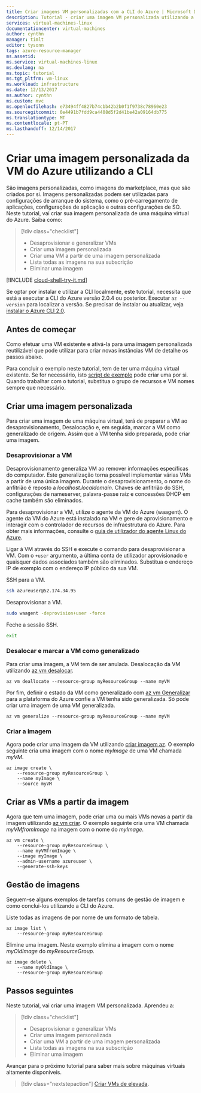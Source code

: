 ```yaml
---
title: Criar imagens VM personalizadas com a CLI do Azure | Microsoft Docs
description: Tutorial - criar uma imagem VM personalizada utilizando a CLI do Azure.
services: virtual-machines-linux
documentationcenter: virtual-machines
author: cynthn
manager: timlt
editor: tysonn
tags: azure-resource-manager
ms.assetid: 
ms.service: virtual-machines-linux
ms.devlang: na
ms.topic: tutorial
ms.tgt_pltfrm: vm-linux
ms.workload: infrastructure
ms.date: 12/13/2017
ms.author: cynthn
ms.custom: mvc
ms.openlocfilehash: e73494ff4827b74cbb42b2b0f1f9738c78960e23
ms.sourcegitcommit: 0e4491b7fdd9ca4408d5f2d41be42a09164db775
ms.translationtype: MT
ms.contentlocale: pt-PT
ms.lasthandoff: 12/14/2017
---
```

# <a name="create-a-custom-image-of-an-azure-vm-using-the-cli"></a>Criar uma imagem personalizada da VM do Azure utilizando a CLI

São imagens personalizadas, como imagens do marketplace, mas que são criados por si. Imagens personalizadas podem ser utilizadas para configurações de arranque do sistema, como o pré-carregamento de aplicações, configurações de aplicação e outras configurações de SO. Neste tutorial, vai criar sua imagem personalizada de uma máquina virtual do Azure. Saiba como:

> [!div class="checklist"]
> * Desaprovisionar e generalizar VMs
> * Criar uma imagem personalizada
> * Criar uma VM a partir de uma imagem personalizada
> * Lista todas as imagens na sua subscrição
> * Eliminar uma imagem


[!INCLUDE [cloud-shell-try-it.md](../../../includes/cloud-shell-try-it.md)]

Se optar por instalar e utilizar a CLI localmente, este tutorial, necessita que está a executar a CLI do Azure versão 2.0.4 ou posterior. Executar `az --version` para localizar a versão. Se precisar de instalar ou atualizar, veja [instalar o Azure CLI 2.0]( /cli/azure/install-azure-cli). 

## <a name="before-you-begin"></a>Antes de começar

Como efetuar uma VM existente e ativá-la para uma imagem personalizada reutilizável que pode utilizar para criar novas instâncias VM de detalhe os passos abaixo.

Para concluir o exemplo neste tutorial, tem de ter uma máquina virtual existente. Se for necessário, isto [script de exemplo](../scripts/virtual-machines-linux-cli-sample-create-vm-nginx.md) pode criar uma por si. Quando trabalhar com o tutorial, substitua o grupo de recursos e VM nomes sempre que necessário.

## <a name="create-a-custom-image"></a>Criar uma imagem personalizada

Para criar uma imagem de uma máquina virtual, terá de preparar a VM ao desaprovisionamento, Desalocação e, em seguida, marcar a VM como generalizado de origem. Assim que a VM tenha sido preparada, pode criar uma imagem.

### <a name="deprovision-the-vm"></a>Desaprovisionar a VM 

Desaprovisionamento generaliza VM ao remover informações específicas do computador. Este generalização torna possível implementar várias VMs a partir de uma única imagem. Durante o desaprovisionamento, o nome do anfitrião é reposto a *localhost.localdomain*. Chaves de anfitrião do SSH, configurações de nameserver, palavra-passe raiz e concessões DHCP em cache também são eliminados.

Para desaprovisionar a VM, utilize o agente da VM do Azure (waagent). O agente da VM do Azure está instalado na VM e gere de aprovisionamento e interagir com o controlador de recursos de infraestrutura do Azure. Para obter mais informações, consulte o [guia de utilizador do agente Linux do Azure](agent-user-guide.md).

Ligar à VM através do SSH e execute o comando para desaprovisionar a VM. Com o `+user` argumento, a última conta de utilizador aprovisionado e quaisquer dados associados também são eliminados. Substitua o endereço IP de exemplo com o endereço IP público da sua VM.

SSH para a VM.
```bash
ssh azureuser@52.174.34.95
```
Desaprovisionar a VM.

```bash
sudo waagent -deprovision+user -force
```
Feche a sessão SSH.

```bash
exit
```

### <a name="deallocate-and-mark-the-vm-as-generalized"></a>Desalocar e marcar a VM como generalizado

Para criar uma imagem, a VM tem de ser anulada. Desalocação da VM utilizando [az vm desalocar](/cli//azure/vm#deallocate). 
   
```azurecli-interactive 
az vm deallocate --resource-group myResourceGroup --name myVM
```

Por fim, definir o estado da VM como generalizado com [az vm Generalizar](/cli//azure/vm#generalize) para a plataforma do Azure confie a VM tenha sido generalizada. Só pode criar uma imagem de uma VM generalizada.
   
```azurecli-interactive 
az vm generalize --resource-group myResourceGroup --name myVM
```

### <a name="create-the-image"></a>Criar a imagem

Agora pode criar uma imagem da VM utilizando [criar imagem az](/cli//azure/image#create). O exemplo seguinte cria uma imagem com o nome *myImage* de uma VM chamada *myVM*.
   
```azurecli-interactive 
az image create \
    --resource-group myResourceGroup \
    --name myImage \
    --source myVM
```
 
## <a name="create-vms-from-the-image"></a>Criar as VMs a partir da imagem

Agora que tem uma imagem, pode criar uma ou mais VMs novas a partir da imagem utilizando [az vm criar](/cli/azure/vm#create). O exemplo seguinte cria uma VM chamada *myVMfromImage* na imagem com o nome do *myImage*.

```azurecli-interactive 
az vm create \
    --resource-group myResourceGroup \
    --name myVMfromImage \
    --image myImage \
    --admin-username azureuser \
    --generate-ssh-keys
```

## <a name="image-management"></a>Gestão de imagens 

Seguem-se alguns exemplos de tarefas comuns de gestão de imagem e como conclui-los utilizando a CLI do Azure.

Liste todas as imagens de por nome de um formato de tabela.

```azurecli-interactive 
az image list \
    --resource-group myResourceGroup
```

Elimine uma imagem. Neste exemplo elimina a imagem com o nome *myOldImage* do *myResourceGroup*.

```azurecli-interactive 
az image delete \
    --name myOldImage \
    --resource-group myResourceGroup
```

## <a name="next-steps"></a>Passos seguintes

Neste tutorial, vai criar uma imagem VM personalizada. Aprendeu a:

> [!div class="checklist"]
> * Desaprovisionar e generalizar VMs
> * Criar uma imagem personalizada
> * Criar uma VM a partir de uma imagem personalizada
> * Lista todas as imagens na sua subscrição
> * Eliminar uma imagem

Avançar para o próximo tutorial para saber mais sobre máquinas virtuais altamente disponíveis.

> [!div class="nextstepaction"]
> [Criar VMs de elevada](tutorial-availability-sets.md).

